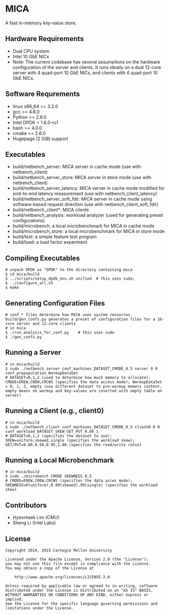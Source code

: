 MICA
====

A fast in-memory key-value store.


Hardware Requirements
---------------------

 * Dual CPU system
 * Intel 10 GbE NICs
 * Note: The current codebase has several assumptions on the hardware configuration of the server and clients.
         It runs ideally on a dual 12-core server with 4 quad-port 10 GbE NICs, and clients with 4 quad-port 10 GbE NICs.


Software Requrements
--------------------

 * linux x86_64 >= 3.2.0
 * gcc >= 4.6.0
 * Python >= 2.6.0
 * Intel DPDK = 1.8.0-rc1
 * bash >= 4.0.0
 * cmake >= 2.6.0
 * Hugepage (2 GiB) support


Executables
-----------

 * build/netbench_server: MICA server in cache mode (use with netbench_client)
 * build/netbench_server_store: MICA server in store mode (use with netbench_client)
 * build/netbench_server_latency: MICA server in cache mode modified for end-to-end latency measurement (use with netbench_client_latency)
 * build/netbench_server_soft_fdir: MICA server in cache mode using software-based request direction (use with netbench_client_soft_fdir)
 * build/netbench_client*: MICA clients
 * build/netbench_analysis: workload analyzer (used for generating preset configurations)
 * build/microbench: a local microbenchmark for MICA in cache mode
 * build/microbench_store: a local microbenchmark for MICA in store mode
 * build/test: a simple feature test program
 * build/load: a load factor experiment


Compiling Executables
---------------------

	# unpack DPDK as "DPDK" to the directory containing mica
	$ cd mica/build
	$ ../scripts/setup_dpdk_env.sh unified	# this uses sudo;
	$ ../configure_all.sh
	$ make


Generating Configuration Files
------------------------------

	# conf_* files determine how MICA uses system resources. build/gen_confs.py generates a preset of configuration files for a 16-core server and 12-core clients
	# in mica
	$ ./run_analysis_for_conf.py	# this uses sudo
	$ ./gen_confs.py 


Running a Server
----------------

	# in mica/build
	$ sudo ./netbench_server conf_machines_DATASET_CMODE_0.5 server 0 0 conf_prepopulation_WarmupDataSet 
	# DATASET=0,1,2 (used to determine how much memory to allocate); CMODE=EREW,CREW,CRCWS (specifies the data access mode); WarmupDataSet = 0, 1, 2, empty (use different dataset to pre-warmup memory content, empty means no warmup and key-values are inserted with empty table on server) 


Running a Client (e.g., client0)
--------------------------------

	# in mica/build
	$ sudo ./netbench_client conf_machines_DATASET_CMODE_0.5 client0 0 0 conf_workload_DATASET_SKEW_GET_PUT_0.00_1
	# DATASET=0,1,2 (specifies the dataset to use); SKEW=uniform,skewed,single (specifies the workload skew); GET/PUT=0.00,0.50,0.95,1.00 (specifies the read/write ratio)


Running a Local Microbenchmark
------------------------------

	# in mica/build
	$ sudo ./microbench CMODE SKEWNESS 0.5
	# CMODE=EREW,CREW,CRCWS (specifies the data acces mode); SKEWNESS=0(uniform),0.99(skewed),99(single) (specifies the workload skew)


Contributors
------------

 * Hyeontaek Lim (CMU)
 * Sheng Li (Intel Labs)


License
-------

	Copyright 2014, 2015 Carnegie Mellon University

	Licensed under the Apache License, Version 2.0 (the "License");
	you may not use this file except in compliance with the License.
	You may obtain a copy of the License at

	    http://www.apache.org/licenses/LICENSE-2.0

	Unless required by applicable law or agreed to in writing, software
	distributed under the License is distributed on an "AS IS" BASIS,
	WITHOUT WARRANTIES OR CONDITIONS OF ANY KIND, either express or implied.
	See the License for the specific language governing permissions and
	limitations under the License.

